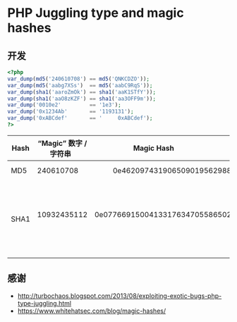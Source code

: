 # PHP Juggling type and magic hashes	

## 开发

```php
<?php
var_dump(md5('240610708') == md5('QNKCDZO'));
var_dump(md5('aabg7XSs')  == md5('aabC9RqS'));
var_dump(sha1('aaroZmOk') == sha1('aaK1STfY'));
var_dump(sha1('aaO8zKZF') == sha1('aa3OFF9m'));
var_dump('0010e2'         == '1e3');
var_dump('0x1234Ab'       == '1193131');
var_dump('0xABCdef'       == '     0xABCdef');
?>
```


| Hash | “Magic” 数字 / 字符串       | Magic Hash                                    | 创建者      |
| ---- | -------------------------- |:---------------------------------------------:| -------------:|
| MD5  | 240610708                  | 0e462097431906509019562988736854              | Michal Spacek |
| SHA1 | 10932435112                | 0e07766915004133176347055865026311692244      | 由Michael A. Cleverly & Michele Spagnuolo & Rogdham独立创造 |


## 感谢
* http://turbochaos.blogspot.com/2013/08/exploiting-exotic-bugs-php-type-juggling.html
* https://www.whitehatsec.com/blog/magic-hashes/
